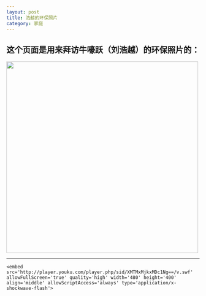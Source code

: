 ```yaml
---
layout: post
title: 浩越的环保照片	
category: 家庭
---
```

<h2>
	这个页面是用来拜访牛嚎跃（刘浩越）的环保照片的：
</h2>
<div style="margin: 0 auto;">
	<div>
		<img style="width:500px;" src="http://pic.qiantucdn.com/58pic/13/20/62/82Q58PIC6NU_1024.jpg" alt="">
	</div>
	<hr>
	
	<embed src='http://player.youku.com/player.php/sid/XMTMxMjkxMDc1Ng==/v.swf' allowFullScreen='true' quality='high' width='480' height='400' align='middle' allowScriptAccess='always' type='application/x-shockwave-flash'>

</div>